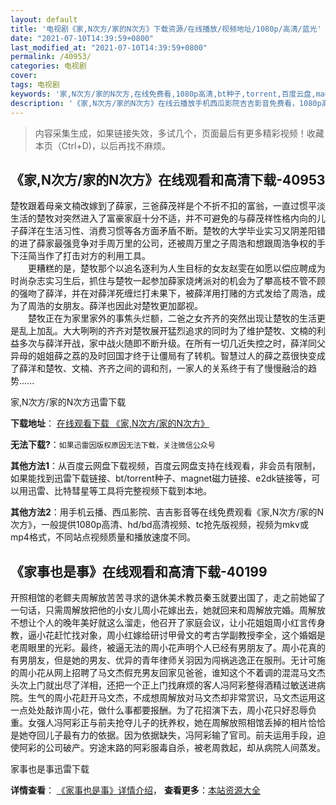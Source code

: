 ```yaml
---
layout: default
title: '电视剧《家,N次方/家的N次方》下载资源/在线播放/视频地址/1080p/高清/蓝光'
date: "2021-07-10T14:39:59+0800"
last_modified_at: "2021-07-10T14:39:59+0800"
permalink: /40953/
categories: 电视剧
cover:
tags: 电视剧
keywords: '家,N次方/家的N次方,在线免费看,1080p高清,bt种子,torrent,百度云盘,magnet,磁力链,迅雷下载资源'
description: '《家,N次方/家的N次方》在线云播放手机西瓜影院吉吉影音免费看，1080p高清bd/hd未删减完整版和tc抢先枪版，mkv/mp4格式，附带bt/torrent种子、magnet/磁力链、百度云盘、网盘资源迅雷下载链接'
---
```


>内容采集生成，如果链接失效，多试几个，页面最后有更多精彩视频！收藏本页（Ctrl+D)，以后再找不麻烦。


## 《家,N次方/家的N次方》在线观看和高清下载-40953

楚牧跟着母亲文楠改嫁到了薛家，三爸薛茂祥是个不折不扣的富翁，一直过惯平淡生活的楚牧对突然进入了富豪家庭十分不适，并不可避免的与薛茂祥性格内向的儿子薛洋在生活习性、消费习惯等各方面矛盾不断。楚牧的大学毕业实习又阴差阳错的进了薛家最强竞争对手周万里的公司，还被周万里之子周浩和想跟周浩争权的手下汪简当作了打击对方的利用工具。<br />　　更糟糕的是，楚牧那个以追名逐利为人生目标的女友赵雯在如愿以偿应聘成为时尚杂志实习生后，抓住与楚牧一起参加薛家烧烤派对的机会为了攀高枝不管不顾的强吻了薛洋，并在对薛洋死缠烂打未果下，被薛洋用打赌的方式发给了周浩，成为了周浩的女朋友。薛洋也因此对楚牧更加鄙视。<br />　　楚牧正在为家里家外的事焦头烂额，二爸之女齐齐的突然出现让楚牧的生活更是乱上加乱。大大咧咧的齐齐对楚牧展开猛烈追求的同时为了维护楚牧、文楠的利益多次与薛洋开战，家中战火随即不断升级。在所有一切几近失控之时，薛洋同父异母的姐姐薛之荔的及时回国才终于让僵局有了转机。智慧过人的薛之荔很快变成了薛洋和楚牧、文楠、齐齐之间的调和剂，一家人的关系终于有了慢慢融洽的趋势......


家,N次方/家的N次方迅雷下载

**下载地址**： [在线观看下载 《家,N次方/家的N次方》](https://www.993dy.com//vod-detail-id-11377.html) 


**无法下载?**：`如果迅雷因版权原因无法下载，关注微信公众号 `

**其他方法1**：从百度云网盘下载视频，百度云网盘支持在线观看，非会员有限制，如果能找到迅雷下载链接、bt/torrent种子、magnet磁力链接、e2dk链接等，可以用迅雷、比特彗星等工具将完整视频下载到本地。

**其他方法2**：用手机云播、西瓜影院、吉吉影音等在线免费观看《家,N次方/家的N次方》，一般提供1080p高清、hd/bd高清视频、tc抢先版视频，视频为mkv或mp4格式，不同站点视频质量和播放速度不同。


## 《家事也是事》在线观看和高清下载-40199

开照相馆的老鳏夫周解放苦苦寻求的退休美术教员秦玉就要出国了，走之前她留了一句话，只需周解放把他的小女儿周小花嫁出去，她就回来和周解放完婚。周解放不想让个人的晚年美好就这么溜走，他召开了家庭会议，让小花姐姐周小红言传身教，逼小花赶忙找对象，周小红嫁给研讨甲骨文的考古学副教授李全，这个婚姻是老周眼里的光彩。最终，被逼无法的周小花声明个人已经有男朋友了。周小花真的有男朋友，但是她的男友、优异的青年律师关羽因为闯祸逃逸正在服刑。无计可施的周小花从网上招聘了马文杰假充男友回家见爸爸，谁知这个不着调的混混马文杰头次上门就出尽了洋相，还把一个正上门找麻烦的客人冯阿彩整得酒精过敏送进病院。生气的周小花赶开马文杰，不成想周解放对马文杰却非常赏识，马文杰运用这一点处处敲诈周小花，做什么事都要报酬。为了花招演下去，周小花只好忍辱负重。女强人冯阿彩正与前夫抢夺儿子的抚养权，她在周解放照相馆丢掉的相片恰恰是她夺回儿子最有力的依据。因为依据缺失，冯阿彩输了官司。前夫运用手段，迫使阿彩的公司破产。穷途末路的阿彩服毒自杀，被老周救起，却从病院人间蒸发。<br />


家事也是事迅雷下载

**详情查看**： [《家事也是事》详情介绍](/movie/40199/)， **查看更多**：[本站资源大全](/movie/t/all/)

